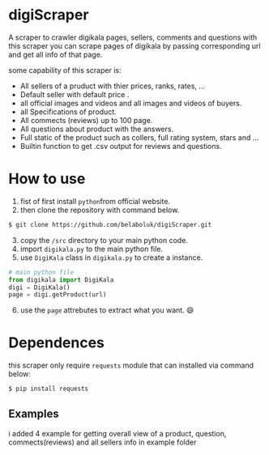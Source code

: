 # digiScraper

A scraper to crawler digikala pages, sellers, comments and questions
with this scraper you can scrape pages of digikala by passing corresponding url and get all info of that page.

some capability of this scraper is:
* All sellers of a pruduct with thier prices, ranks, rates, ...
* Default seller with default price .
* all official images and videos and all images and videos of buyers.
* all Specifications of product.
* All commects (reviews) up to 100 page.
* All questions about product with the answers.
* Full static of the product such as collers, full rating system, stars and ...
* Builtin function to get .csv output for reviews and questions.

# How to use

1. fist of first install `python`from official website.
2. then clone the repository with command below.
```bash
$ git clone https://github.com/belaboluk/digiScraper.git
```
3. copy the `/src` directory to your main python code.
4. import `digikala.py` to the main python file.
5. use `DigiKala` class in `digikala.py` to create a instance.
```python
# main python file
from digikala import DigiKala
digi = DigiKala()
page = digi.getProduct(url)
```
6. use the `page` attrebutes to extract what you want. :smile:

# Dependences

this scraper only require `requests` module that can installed via command below:
```bash
$ pip install requests
```

## Examples

i added 4 example for getting overall view of a product, question, commects(reviews) and all sellers  info in example folder

